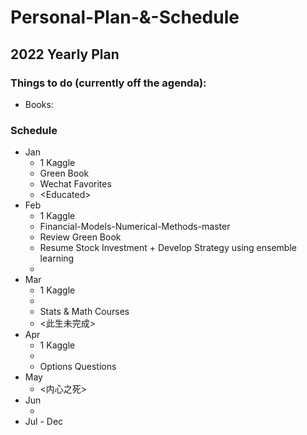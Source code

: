 # Personal-Plan-&-Schedule


## 2022 Yearly Plan

### Things to do (currently off the agenda):
* Books:

### Schedule
* Jan
  * 1 Kaggle
  * Green Book 
  * Wechat Favorites
  * \<Educated\>
* Feb
  * 1 Kaggle
  * Financial-Models-Numerical-Methods-master
  * Review Green Book
  * Resume Stock Investment + Develop Strategy using ensemble learning
  * <Educated>
* Mar
  * 1 Kaggle
  * <Algorithmic Trading: Winning Strategies and Their Rationale>
  * Stats & Math Courses
  * <此生未完成>
* Apr
  * 1 Kaggle 
  * <Machine Trading: Deploying Computer Algorithms to Conquer the Markets>
  * Options Questions
* May
  * <内心之死>
* Jun
  * <The Wealth of Nations>
* Jul - Dec

